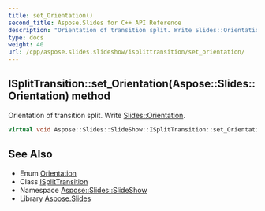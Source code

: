 ```yaml
---
title: set_Orientation()
second_title: Aspose.Slides for C++ API Reference
description: "Orientation of transition split. Write Slides::Orientation."
type: docs
weight: 40
url: /cpp/aspose.slides.slideshow/isplittransition/set_orientation/
---
```

## ISplitTransition::set_Orientation(Aspose::Slides::Orientation) method


Orientation of transition split. Write [Slides::Orientation](../../../aspose.slides/orientation/).

```cpp
virtual void Aspose::Slides::SlideShow::ISplitTransition::set_Orientation(Aspose::Slides::Orientation value)=0
```

## See Also

* Enum [Orientation](../../aspose.slides/orientation/)
* Class [ISplitTransition](./)
* Namespace [Aspose::Slides::SlideShow](../)
* Library [Aspose.Slides](../../)